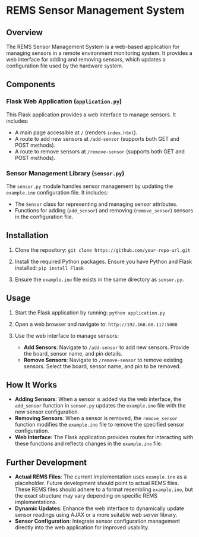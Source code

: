 # REMS Sensor Management System

## Overview

The REMS Sensor Management System is a web-based application for managing sensors in a remote environment monitoring system. It provides a web interface for adding and removing sensors, which updates a configuration file used by the hardware system.

## Components

### Flask Web Application (`application.py`)

This Flask application provides a web interface to manage sensors. It includes:
- A main page accessible at `/` (renders `index.html`).
- A route to add new sensors at `/add-sensor` (supports both GET and POST methods).
- A route to remove sensors at `/remove-sensor` (supports both GET and POST methods).

### Sensor Management Library (`sensor.py`)

The `sensor.py` module handles sensor management by updating the `example.ino` configuration file. It includes:
- The `Sensor` class for representing and managing sensor attributes.
- Functions for adding (`add_sensor`) and removing (`remove_sensor`) sensors in the configuration file.

## Installation

1. Clone the repository:
   `git clone https://github.com/your-repo-url.git`

2. Install the required Python packages. Ensure you have Python and Flask installed:
   `pip install Flask`

3. Ensure the `example.ino` file exists in the same directory as `sensor.py`.

## Usage

1. Start the Flask application by running:
   `python application.py`

2. Open a web browser and navigate to:
   `http://192.168.68.117:5000`

3. Use the web interface to manage sensors:
   - **Add Sensors**: Navigate to `/add-sensor` to add new sensors. Provide the board, sensor name, and pin details.
   - **Remove Sensors**: Navigate to `/remove-sensor` to remove existing sensors. Select the board, sensor name, and pin to be removed.

## How It Works

- **Adding Sensors**: When a sensor is added via the web interface, the `add_sensor` function in `sensor.py` updates the `example.ino` file with the new sensor configuration.
- **Removing Sensors**: When a sensor is removed, the `remove_sensor` function modifies the `example.ino` file to remove the specified sensor configuration.
- **Web Interface**: The Flask application provides routes for interacting with these functions and reflects changes in the `example.ino` file.

## Further Development

- **Actual REMS Files**: The current implementation uses `example.ino` as a placeholder. Future development should point to actual REMS files. These REMS files should adhere to a format resembling `example.ino`, but the exact structure may vary depending on specific REMS implementations.
- **Dynamic Updates**: Enhance the web interface to dynamically update sensor readings using AJAX or a more suitable web server library.
- **Sensor Configuration**: Integrate sensor configuration management directly into the web application for improved usability.
